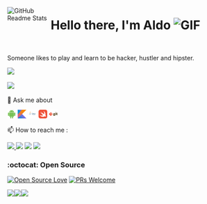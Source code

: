 <p align="left">
 <img width="100px" src="https://svgshare.com/i/TEA.svg" align="left" alt="GitHub Readme Stats" />
<h1 align="left"> Hello there, I'm Aldo <img alt="GIF" src="https://im4.ezgif.com/tmp/ezgif-4-8dc733e8c745.gif" width="40px" /></h1>
<p align="left"><img src="https://img.shields.io/github/followers/reinaldoriant?style=social" alt="" />


<p align="left"> Someone likes to play and learn to be hacker, hustler and hipster. </p>

<p align='left'>
  <a href="#"><img src="https://github-readme-stats.vercel.app/api?username=reinaldoriant&show_icons=true&count_private=true" width="350"></a>
</p>
<p align='left'>
  <a href="#"><img src="https://github-readme-stats.vercel.app/api/top-langs/?username=reinaldoriant&layout=compact"></a></p>

<p align="left">  💬 Ask me about </p>
<p align="left">
<code><img height="20" src="https://raw.githubusercontent.com/github/explore/5c058a388828bb5fde0bcafd4bc867b5bb3f26f3/topics/android/android.png"></code>
<code><img height="20" src="https://raw.githubusercontent.com/github/explore/80688e429a7d4ef2fca1e82350fe8e3517d3494d/topics/kotlin/kotlin.png"></code>
<code><img height="20" src="https://raw.githubusercontent.com/github/explore/80688e429a7d4ef2fca1e82350fe8e3517d3494d/topics/java/java.png"></code>
<code><img height="20" src="https://raw.githubusercontent.com/github/explore/80688e429a7d4ef2fca1e82350fe8e3517d3494d/topics/swift/swift.png"></code>
<code><img height="20" src="https://raw.githubusercontent.com/github/explore/80688e429a7d4ef2fca1e82350fe8e3517d3494d/topics/git/git.png"></code></p>


<p align="left"> 📫 How to reach me : </p>

 <p align="left"> 
 <a href="https://t.me/reinaldoriant" >
  <img src="https://img.shields.io/badge/Telegram-2CA5E0?style=for-the-badge&logo=telegram&logoColor=white" />
  <a href="https://linkedin.com/in/reinaldoriant">
  <img src="https://img.shields.io/badge/LinkedIn-0077B5?style=for-the-badge&logo=linkedin&logoColor=white" /></a>
 <a href="https://medium.com/@ruang-aldo">
  <img src="https://img.shields.io/badge/Medium-12100E?style=for-the-badge&logo=medium&logoColor=white" /></a>
  <a href="mailto:reinaldoriant@gmail.com" >
   <img src="https://img.shields.io/badge/Gmail-D14836?style=for-the-badge&logo=gmail&logoColor=white"  /></a>
</p>


### :octocat: Open Source

[![Open Source Love](https://badges.frapsoft.com/os/v2/open-source.svg?v=103)](https://github.com/reinaldoriant) [![PRs Welcome](https://img.shields.io/badge/PRs-welcome-brightgreen.svg?style=flat&logo=github)](https://github.com/reinaldoriant/GubakeGame)

<a href="https://github.com/reinaldoriant/GubakeGame">
  <img align="left" src="https://github-readme-stats.vercel.app/api/pin/?username=reinaldoriant&repo=GubakeGame" />
</a>
<a href="https://github.com/reinaldoriant/weather-simple-apps">
  <img align="left" src="https://github-readme-stats.vercel.app/api/pin/?username=reinaldoriant&repo=weather-simple-apps" />
</a>
<a href="https://github.com/reinaldoriant/movie-app">
  <img align="left" src="https://github-readme-stats.vercel.app/api/pin/?username=reinaldoriant&repo=movie-app" />
</a>
